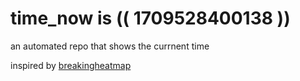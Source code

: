 # time_now is (( 1709528400138 ))

an automated repo that shows the currnent time

inspired by [breakingheatmap](https://github.com/breakingheatmap/breakingheatmap)